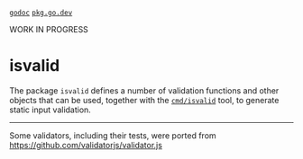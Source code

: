 [`godoc`](http://godoc.org/github.com/frk/isvalid)
[`pkg.go.dev`](https://pkg.go.dev/github.com/frk/isvalid)

WORK IN PROGRESS

# isvalid

The package `isvalid` defines a number of validation functions and other objects that can
be used, together with the [`cmd/isvalid`](cmd/isvalid) tool, to generate static input validation.

--------

Some validators, including their tests, were ported from https://github.com/validatorjs/validator.js